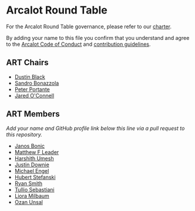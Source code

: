 # Arcalot Round Table

For the Arcalot Round Table governance, please refer to our [charter](CHARTER.md).

By adding your name to this file you confirm that you understand and agree to the [Arcalot Code of Conduct](https://github.com/arcalot/.github/blob/main/CODE_OF_CONDUCT.md) and [contribution guidelines](https://github.com/arcalot/.github/blob/main/CONTRIBUTING.md).

## ART Chairs

* [Dustin Black](https://github.com/dustinblack)
* [Sandro Bonazzola](https://github.com/sandrobonazzola)
* [Peter Portante](https://github.com/portante)
* [Jared O'Connell](https://github.com/jaredoconnell)


## ART Members

*Add your name and GitHub profile link below this line via a pull request to this repository.*
* [Janos Bonic](https://github.com/janosdebugs)
* [Matthew F Leader](https://github.com/mfleader)
* [Harshith Umesh](https://github.com/Harshith-umesh)
* [Justin Downie](https://github.com/jdowni000)
* [Michael Engel](https://github.com/engelmi)
* [Hubert Stefanski](https://github.com/HubertStefanski)
* [Ryan Smith](https://github.com/AvlWx2014)
* [Tullio Sebastiani](https://github.com/tsebastiani)
* [Liora Milbaum](https://github.com/lmilbaum)
* [Ozan Unsal](https://github.com/ozanunsal)
